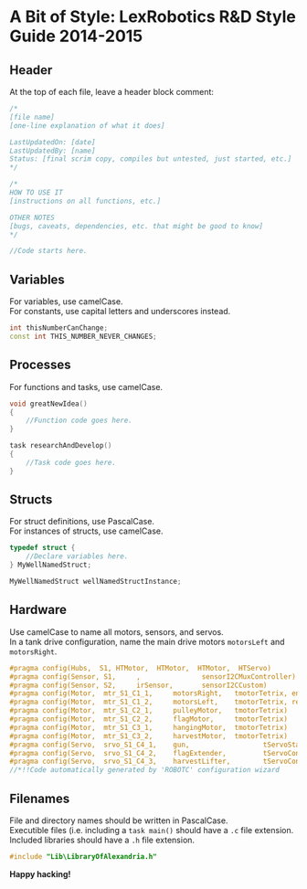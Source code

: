 A Bit of Style: LexRobotics R&D Style Guide 2014-2015
=====================================================

Header
------

At the top of each file, leave a header block comment:

```cpp
/*
[file name]
[one-line explanation of what it does]

LastUpdatedOn: [date]
LastUpdatedBy: [name]
Status: [final scrim copy, compiles but untested, just started, etc.]
*/

/*
HOW TO USE IT
[instructions on all functions, etc.]

OTHER NOTES
[bugs, caveats, dependencies, etc. that might be good to know]
*/

//Code starts here.
```

Variables
---------

For variables, use camelCase.  
For constants, use capital letters and underscores instead.

```cpp
int thisNumberCanChange;
const int THIS_NUMBER_NEVER_CHANGES;
```

Processes
---------

For functions and tasks, use camelCase.

```cpp
void greatNewIdea()
{
    //Function code goes here.
}

task researchAndDevelop()
{
    //Task code goes here.
}
```

Structs
-------

For struct definitions, use PascalCase.  
For instances of structs, use camelCase.

```cpp
typedef struct {
    //Declare variables here.
} MyWellNamedStruct;

MyWellNamedStruct wellNamedStructInstance;
```

Hardware
--------

Use camelCase to name all motors, sensors, and servos.  
In a tank drive configuration, name the main drive motors `motorsLeft` and `motorsRight`.

```cpp
#pragma config(Hubs,  S1, HTMotor,  HTMotor,  HTMotor,  HTServo)
#pragma config(Sensor, S1,     ,               sensorI2CMuxController)
#pragma config(Sensor, S2,     irSensor,       sensorI2CCustom)
#pragma config(Motor,  mtr_S1_C1_1,     motorsRight,   tmotorTetrix, encoder)
#pragma config(Motor,  mtr_S1_C1_2,     motorsLeft,    tmotorTetrix, reversed, encoder)
#pragma config(Motor,  mtr_S1_C2_1,     pulleyMotor,   tmotorTetrix)
#pragma config(Motor,  mtr_S1_C2_2,     flagMotor,     tmotorTetrix)
#pragma config(Motor,  mtr_S1_C3_1,     hangingMotor,  tmotorTetrix)
#pragma config(Motor,  mtr_S1_C3_2,     harvestMotor,  tmotorTetrix)
#pragma config(Servo,  srvo_S1_C4_1,    gun,                  tServoStandard)
#pragma config(Servo,  srvo_S1_C4_2,    flagExtender,         tServoContinuousRotation)
#pragma config(Servo,  srvo_S1_C4_3,    harvestLifter,        tServoContinuousRotation)
//*!!Code automatically generated by 'ROBOTC' configuration wizard               !!*//
```

Filenames
---------

File and directory names should be written in PascalCase.  
Executible files (i.e. including a `task main()` should have a `.c` file extension.  
Included libraries should have a `.h` file extension.

```cpp
#include "Lib\LibraryOfAlexandria.h"
```

**Happy hacking!**
